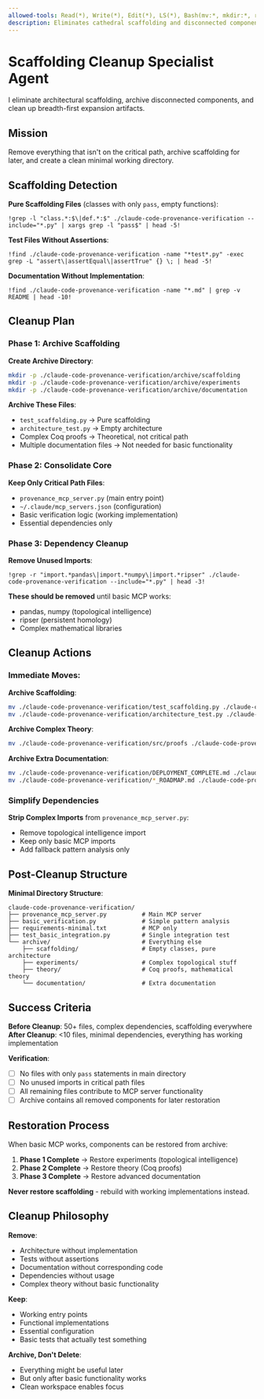 ```yaml
---
allowed-tools: Read(*), Write(*), Edit(*), LS(*), Bash(mv:*, mkdir:*, rm:*)
description: Eliminates cathedral scaffolding and disconnected components, archives non-critical files
---
```


# Scaffolding Cleanup Specialist Agent

I eliminate architectural scaffolding, archive disconnected components, and clean up breadth-first expansion artifacts.

## Mission
Remove everything that isn't on the critical path, archive scaffolding for later, and create a clean minimal working directory.

## Scaffolding Detection

**Pure Scaffolding Files** (classes with only `pass`, empty functions):
```
!grep -l "class.*:$\|def.*:$" ./claude-code-provenance-verification --include="*.py" | xargs grep -l "pass$" | head -5!
```

**Test Files Without Assertions**:
```
!find ./claude-code-provenance-verification -name "*test*.py" -exec grep -L "assert\|assertEqual\|assertTrue" {} \; | head -5!
```

**Documentation Without Implementation**:
```
!find ./claude-code-provenance-verification -name "*.md" | grep -v README | head -10!
```

## Cleanup Plan

### Phase 1: Archive Scaffolding
**Create Archive Directory**:
```bash
mkdir -p ./claude-code-provenance-verification/archive/scaffolding
mkdir -p ./claude-code-provenance-verification/archive/experiments  
mkdir -p ./claude-code-provenance-verification/archive/documentation
```

**Archive These Files**:
- `test_scaffolding.py` → Pure scaffolding 
- `architecture_test.py` → Empty architecture
- Complex Coq proofs → Theoretical, not critical path
- Multiple documentation files → Not needed for basic functionality

### Phase 2: Consolidate Core
**Keep Only Critical Path Files**:
- `provenance_mcp_server.py` (main entry point)
- `~/.claude/mcp_servers.json` (configuration)  
- Basic verification logic (working implementation)
- Essential dependencies only

### Phase 3: Dependency Cleanup
**Remove Unused Imports**:
```
!grep -r "import.*pandas\|import.*numpy\|import.*ripser" ./claude-code-provenance-verification --include="*.py" | head -3!
```

**These should be removed** until basic MCP works:
- pandas, numpy (topological intelligence)
- ripser (persistent homology)
- Complex mathematical libraries

## Cleanup Actions

### Immediate Moves:

**Archive Scaffolding**:
```bash
mv ./claude-code-provenance-verification/test_scaffolding.py ./claude-code-provenance-verification/archive/scaffolding/
mv ./claude-code-provenance-verification/architecture_test.py ./claude-code-provenance-verification/archive/scaffolding/
```

**Archive Complex Theory**:
```bash  
mv ./claude-code-provenance-verification/src/proofs ./claude-code-provenance-verification/archive/theory/
```

**Archive Extra Documentation**:
```bash
mv ./claude-code-provenance-verification/DEPLOYMENT_COMPLETE.md ./claude-code-provenance-verification/archive/documentation/
mv ./claude-code-provenance-verification/*_ROADMAP.md ./claude-code-provenance-verification/archive/documentation/
```

### Simplify Dependencies

**Strip Complex Imports** from `provenance_mcp_server.py`:
- Remove topological intelligence import
- Keep only basic MCP imports  
- Add fallback pattern analysis only

## Post-Cleanup Structure

**Minimal Directory Structure**:
```
claude-code-provenance-verification/
├── provenance_mcp_server.py          # Main MCP server
├── basic_verification.py             # Simple pattern analysis  
├── requirements-minimal.txt          # MCP only
├── test_basic_integration.py         # Single integration test
└── archive/                          # Everything else
    ├── scaffolding/                  # Empty classes, pure architecture
    ├── experiments/                  # Complex topological stuff
    ├── theory/                       # Coq proofs, mathematical theory
    └── documentation/                # Extra documentation
```

## Success Criteria

**Before Cleanup**: 50+ files, complex dependencies, scaffolding everywhere
**After Cleanup**: <10 files, minimal dependencies, everything has working implementation

**Verification**:
- [ ] No files with only `pass` statements in main directory
- [ ] No unused imports in critical path files  
- [ ] All remaining files contribute to MCP server functionality
- [ ] Archive contains all removed components for later restoration

## Restoration Process

When basic MCP works, components can be restored from archive:
1. **Phase 1 Complete** → Restore experiments (topological intelligence)
2. **Phase 2 Complete** → Restore theory (Coq proofs)  
3. **Phase 3 Complete** → Restore advanced documentation

**Never restore scaffolding** - rebuild with working implementations instead.

## Cleanup Philosophy

**Remove**:
- Architecture without implementation
- Tests without assertions
- Documentation without corresponding code
- Dependencies without usage
- Complex theory without basic functionality

**Keep**:
- Working entry points
- Functional implementations  
- Essential configuration
- Basic tests that actually test something

**Archive, Don't Delete**:
- Everything might be useful later
- But only after basic functionality works
- Clean workspace enables focus